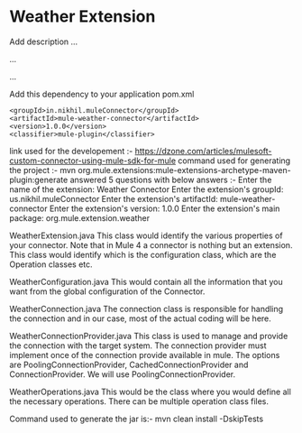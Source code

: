 # Weather Extension

Add description ...


...


...


Add this dependency to your application pom.xml

```
<groupId>in.nikhil.muleConnector</groupId>
<artifactId>mule-weather-connector</artifactId>
<version>1.0.0</version>
<classifier>mule-plugin</classifier>
```


link used for the developement :- https://dzone.com/articles/mulesoft-custom-connector-using-mule-sdk-for-mule
command used for generating the project :- mvn org.mule.extensions:mule-extensions-archetype-maven-plugin:generate
answered 5 questions with below answers :- Enter the name of the extension: Weather Connector
                                           Enter the extension's groupId: us.nikhil.muleConnector
                                           Enter the extension's artifactId: mule-weather-connector
                                           Enter the extension's version: 1.0.0
                                           Enter the extension's main package: org.mule.extension.weather

WeatherExtension.java
This class would identify the various properties of your connector. Note that in Mule 4 a connector is nothing but an extension.
This class would identify which is the configuration class, which are the Operation classes etc.


WeatherConfiguration.java
This would contain all the information that you want from the global configuration of the Connector.

WeatherConnection.java
The connection class is responsible for handling the connection and in our case, most of the actual coding will be here.

WeatherConnectionProvider.java
This class is used to manage and provide the connection with the target system.
The connection provider must implement once of the connection provide available in mule.
The options are PoolingConnectionProvider, CachedConnectionProvider and ConnectionProvider. We will use PoolingConnectionProvider.

WeatherOperations.java
This would be the class where you would define all the necessary operations. There can be multiple operation class files.


Command used to generate the jar is:-
mvn clean install -DskipTests





